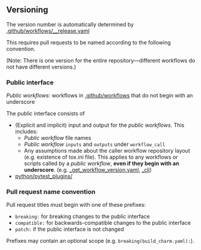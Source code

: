 ## Versioning
The version number is automatically determined by [.github/workflows/__release.yaml](.github/workflows/__release.yaml)

This requires pull requests to be named according to the following convention.

(Note: There is one version for the entire repository—different workflows do not have different versions.)

### Public interface
*Public workflows*: workflows in [.github/workflows](.github/workflows) that do not begin with an underscore

The public interface consists of 
- (Explicit and implicit) input and output for the *public workflows*. This includes:
  - *Public workflow* file names
  - *Public workflow* `inputs` and `outputs` under `workflow_call`
  - Any assumptions made about the caller workflow repository layout (e.g. existence of tox.ini file). This applies to any workflows or scripts called by a *public workflow*, **even if they begin with an underscore**. (e.g. [_get_workflow_version.yaml](.github/workflows/_get_workflow_version.yaml), [_cli](_cli))
- [python/pytest_plugins/](python/pytest_plugins/)

### Pull request name convention
Pull request titles must begin with one of these prefixes:
- `breaking:` for breaking changes to the public interface
- `compatible:` for backwards-compatible changes to the public interface
- `patch:` if the public interface is not changed

Prefixes may contain an optional scope (e.g. `breaking(build_charm.yaml):`).
